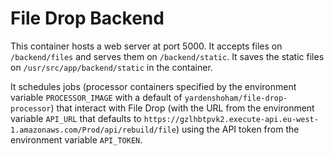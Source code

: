 # File Drop Backend

This container hosts a web server at port 5000. It accepts files on `/backend/files` and serves them on `/backend/static`. It saves the static files on `/usr/src/app/backend/static` in the container.

It schedules jobs (processor containers specified by the environment variable `PROCESSOR_IMAGE` with a default of `yardenshoham/file-drop-processor`) that interact with File Drop (with the URL from the environment variable `API_URL` that defaults to `https://gzlhbtpvk2.execute-api.eu-west-1.amazonaws.com/Prod/api/rebuild/file`) using the API token from the environment variable `API_TOKEN`.
